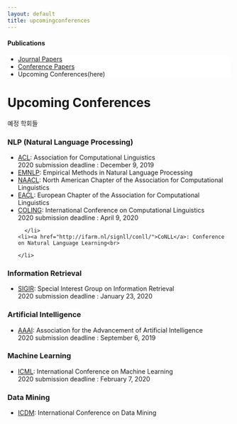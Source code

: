 ```yaml
---
layout: default
title: upcomingconferences
---
```

 <h4>Publications</h4>
 <div class="linklink" style = "background-color:#ffffff;border-radius:0 15px">
          <ul class="posts-list">
            <li class="post-link">
		    <a class="post-title" href="https://nlplab-skku.github.io/Publications/journalpapers/">Journal Papers</a>
            </li>
            <li class="post-link">
                    <a class="post-title" href="https://nlplab-skku.github.io/Publications/conferencepapers/">Conference Papers</a>
            </li>
            <li>Upcoming Conferences(here)
            </li>
          </ul>
  </div>

<div class="post">
  <h1 class="pageTitle">Upcoming Conferences</h1>	
  <p class="meta">예정 학회들</p>
  <h3>NLP (Natural Language Processing)</h3>
  <ul>
	<li><a href="http://www.aclweb.org/">ACL</a>: Association for Computational Linguistics<br>
		2020 submission deadline : December 9, 2019
	</li>
  	<li><a href="http://conference.researchbib.com/?action=viewEventDetails&eventid=39025&uid=r45e47">EMNLP</a>: Empirical Methods in Natural Language Processing</li>
	<li><a href="http://naacl.org/">NAACL</a>: North American Chapter of the Association for Computational Linguistics</li>
	<li><a href="http://www.eacl.org/page.php?id=index">EACL</a>: European Chapter of the Association for Computational Linguistics</li>
	<li><a href="http://www.coling-2014.org/">COLING</a>: International Conference on Computational Linguistics<br>
		 2020 submission deadline : April 9, 2020
	  
	  </li>
	<li><a href="http://ifarm.nl/signll/conll/">CoNLL</a>: Conference on Natural Language Learning<br>
		
	</li>
  </ul>
	
  <h3>Information Retrieval</h3>	
  <ul>
	<li><a href="http://sigir.org/">SIGIR</a>: Special Interest Group on Information Retrieval<br>
		2020 submission deadline : January 23, 2020 
	</li>
  </ul>
  
  <h3>Artificial Intelligence</h3>	
  <ul>
	<li><a href="http://www.aaai.org/home.html">AAAI</a>: Association for the Advancement of Artificial Intelligence<br>
		2020 submission deadline : September 6, 2019
	</li>
  </ul>
  
  <h3>Machine Learning</h3>	
  <ul>
	<li><a href="http://icml.cc/2015/">ICML</a>: International Conference on Machine Learning<br>
		2020 submission deadline : February 7, 2020
	</li>
  </ul>
  
  <h3>Data Mining</h3>	
  <ul>
	<li><a href="http://icdm2014.sfu.ca/home.html">ICDM</a>: International Conference on Data Mining</li>
  </ul>

